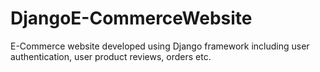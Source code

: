 # DjangoE-CommerceWebsite
E-Commerce website developed using Django framework including user authentication, user product reviews, orders etc.
